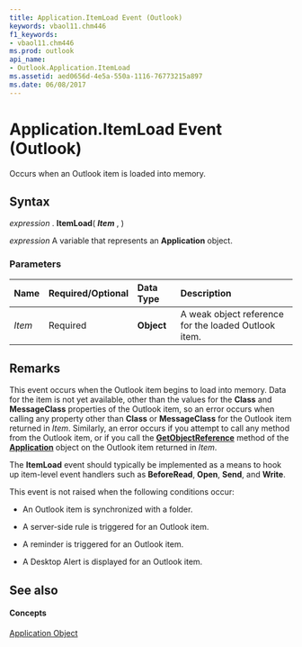 ```yaml
---
title: Application.ItemLoad Event (Outlook)
keywords: vbaol11.chm446
f1_keywords:
- vbaol11.chm446
ms.prod: outlook
api_name:
- Outlook.Application.ItemLoad
ms.assetid: aed0656d-4e5a-550a-1116-76773215a897
ms.date: 06/08/2017
---
```



# Application.ItemLoad Event (Outlook)

Occurs when an Outlook item is loaded into memory.


## Syntax

 _expression_ . **ItemLoad**( **_Item_** , )

 _expression_ A variable that represents an **Application** object.


### Parameters



|**Name**|**Required/Optional**|**Data Type**|**Description**|
|:-----|:-----|:-----|:-----|
| _Item_|Required| **Object**|A weak object reference for the loaded Outlook item.|

## Remarks

This event occurs when the Outlook item begins to load into memory. Data for the item is not yet available, other than the values for the  **Class** and **MessageClass** properties of the Outlook item, so an error occurs when calling any property other than **Class** or **MessageClass** for the Outlook item returned in _Item_. Similarly, an error occurs if you attempt to call any method from the Outlook item, or if you call the  **[GetObjectReference](Outlook.Application.GetObjectReference.md)** method of the **[Application](Outlook.Application.md)** object on the Outlook item returned in _Item_.

The  **ItemLoad** event should typically be implemented as a means to hook up item-level event handlers such as **BeforeRead**,  **Open**,  **Send**, and  **Write**.

This event is not raised when the following conditions occur:


- An Outlook item is synchronized with a folder.
    
- A server-side rule is triggered for an Outlook item.
    
- A reminder is triggered for an Outlook item.
    
- A Desktop Alert is displayed for an Outlook item.
    

## See also


#### Concepts


[Application Object](Outlook.Application.md)


